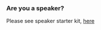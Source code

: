### Are you a speaker?

Please see speaker starter kit, [here](speaker_starter)

[speaker_starter]: https://docs.google.com/presentation/d/1gc6MIq70hHwwfg3EvebgAdXAQbqhd2kJeaKanXITL-c/edit?usp=sharing
